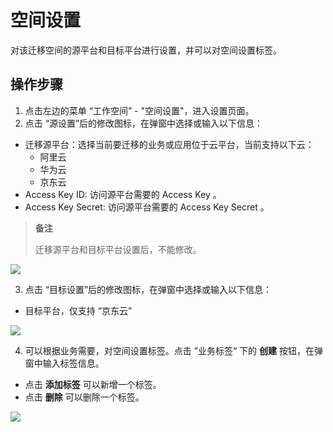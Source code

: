 # 空间设置
对该迁移空间的源平台和目标平台进行设置，并可以对空间设置标签。

## 操作步骤
1. 点击左边的菜单 “工作空间” - "空间设置"，进入设置页面。
2. 点击 “源设置”后的修改图标，在弹窗中选择或输入以下信息：
  - 迁移源平台：选择当前要迁移的业务或应用位于云平台，当前支持以下云：
    - 阿里云
    - 华为云
    - 京东云
  - Access Key ID: 访问源平台需要的 Access Key 。
  - Access Key Secret: 访问源平台需要的 Access Key Secret 。
  
  > **备注**
  >  
  > 迁移源平台和目标平台设置后，不能修改。  
  
  ![](../../../../../image/AMC/space-setting-1.png)

3. 点击 “目标设置”后的修改图标，在弹窗中选择或输入以下信息：
  - 目标平台，仅支持 “京东云”
  
  ![](../../../../../image/AMC/space-setting-2.png)

4. 可以根据业务需要，对空间设置标签。点击 ”业务标签“ 下的 **创建** 按钮，在弹窗中输入标签信息。
  - 点击 **添加标签** 可以新增一个标签。
  - 点击 **删除** 可以删除一个标签。
  
  ![](../../../../../image/AMC/space-setting-3.png)
